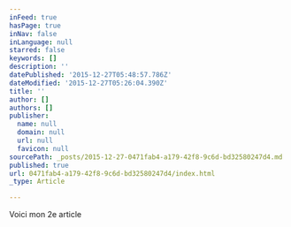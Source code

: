 ```yaml
---
inFeed: true
hasPage: true
inNav: false
inLanguage: null
starred: false
keywords: []
description: ''
datePublished: '2015-12-27T05:48:57.786Z'
dateModified: '2015-12-27T05:26:04.390Z'
title: ''
author: []
authors: []
publisher:
  name: null
  domain: null
  url: null
  favicon: null
sourcePath: _posts/2015-12-27-0471fab4-a179-42f8-9c6d-bd32580247d4.md
published: true
url: 0471fab4-a179-42f8-9c6d-bd32580247d4/index.html
_type: Article

---
```

Voici mon 2e article